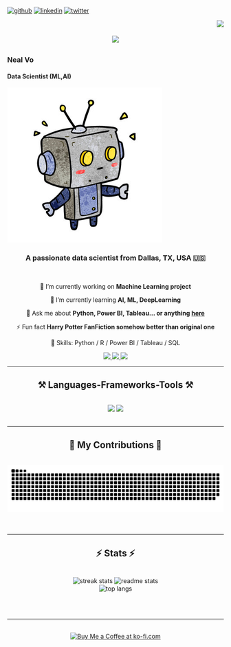 [<img src='https://cdn.jsdelivr.net/npm/simple-icons@v4.0.0/icons/github.svg' alt='github' height='40'>](https://github.com/nealvo)  [<img src='https://cdn.jsdelivr.net/npm/simple-icons@v4.0.0/icons/linkedin.svg' alt='linkedin' height='40'>](https://www.linkedin.com/in/nealdvo/)  [<img src='https://cdn.jsdelivr.net/npm/simple-icons@v4.0.0/icons/twitter.svg' alt='twitter' height='40'>](https://twitter.com/DuyVo1330075)

<img align="right" src="https://visitor-badge.laobi.icu/badge?page_id=nealvo.nealvo" />

<h1 align="center">
    <img src="https://readme-typing-svg.herokuapp.com/?font=Righteous&size=35&center=true&vCenter=true&width=500&height=70&duration=4000&lines=Hi+There!+👋;+I'm+Neal+Vo!;" />
</h1>

### Neal Vo
#### Data Scientist (ML,AI)
![Data Scientist (ML,AI)](https://github.com/nealvo/nealvo/blob/main/360_F_186820934_OJB7mPlfv4uP4k9D1Emsd5KqU7g1Slxg.jpg)

<h3 align="center">A passionate data scientist from Dallas, TX, USA 🇺🇸</h3>

<br/>

<div align="center">
 
 🔭 I’m currently working on **Machine Learning project**
 
 🌱 I’m currently learning **AI, ML, DeepLearning**

💬 Ask me about **Python, Power BI, Tableau... or anything [here](https://github.com/nealvo/nealvo/issues)**

⚡ Fun fact **Harry Potter FanFiction somehow better than original one**

🤔 Skills: Python / R / Power BI / Tableau / SQL

 </div>
 
<div align="center"> 
  <a href="mailto:deneovo1993@gmail.com">
    <img src="https://img.shields.io/badge/Gmail-333333?style=for-the-badge&logo=gmail&logoColor=red" />
  </a>
  <a href="https://www.linkedin.com/in/nealdvo" target="_blank">
    <img src="https://img.shields.io/badge/LinkedIn-0077B5?style=for-the-badge&logo=linkedin&logoColor=white" target="_blank" />
  </a>
  <a href="https://nealvo.github.io" target="_blank">
     <img src="https://img.shields.io/badge/Portfolio-FF5722?style=for-the-badge&logo=todoist&logoColor=white" target="_blank" /> <!-- sqlite, safari, google-chrome are other good icon options -->
  </a>
</div>

 <hr/>
 
<h2 align="center">⚒️ Languages-Frameworks-Tools ⚒️</h2>
<br/>
<div align="center">
    <img src="https://skillicons.dev/icons?i=react,bootstrap,mui,html,css,vscode,github,figma,tailwind,git,r" />
    <img src="https://skillicons.dev/icons?i=nodejs,python,javascript,typescript,express,firebase,mongodb,c,java,nextjs,mysql,flask" /><br>
</div>

<br/>
<hr/>

<div align="center">
  <h2>🐍 My Contributions 🐍</h2>
  <br>
  <img alt="Snake Eating My Contributions" src="https://raw.githubusercontent.com/nealvo/nealvo/output/github-contribution-grid-snake.svg" />
  <br/><br/><br/>
</div>

<hr/>

<h2 align="center">⚡ Stats ⚡</h2>
<br>
<div align=center>
  <img width=390 src="https://github-readme-streak-stats-salesp07.vercel.app/?user=nealvo&count_private=true&theme=react&border_radius=10" alt="streak stats"/>
  <img width=390 src="https://github-readme-stats-salesp07.vercel.app/api?username=nealvo&count_private=true&show_icons=true&theme=react&rank_icon=github&border_radius=10" alt="readme stats" />
  <br/>
  <img width=325 align="center" src="https://github-readme-stats-salesp07.vercel.app/api/top-langs/?username=nealvo&hide=HTML&langs_count=8&layout=compact&theme=react&border_radius=10&size_weight=0.5&count_weight=0.5&exclude_repo=github-readme-stats" alt="top langs" />
</div>

<br/><br/>

<hr/>

<br/>

<div align="center">
<a href='https://ko-fi.com/V7V4RAK9C' target='_blank'><img height='64' style='border:0px;height:64px;' src='https://storage.ko-fi.com/cdn/kofi1.png?v=3' border='0' alt='Buy Me a Coffee at ko-fi.com' /></a>
</div>

<br/>    
